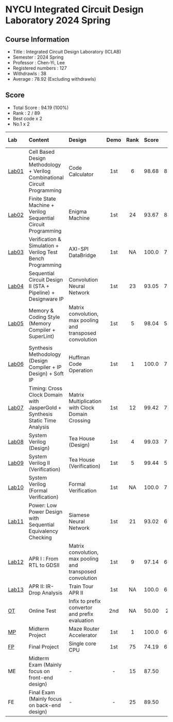 # NYCU Integrated Circuit Design Laboratory 2024 Spring

## Course Information
- Title : Integrated Circuit Design Laboratory (ICLAB)
- Semester : 2024 Spring
- Professor : Chen-Yi, Lee
- Registered numbers : 127
- Withdrawls : 38
- Average : 78.92 (Excluding withdrawls)

## Score
- Total Score : 94.19 (100%)
- Rank : 2 / 89
- Best code x 2
- No.1 x 2

|Lab|Content|Design|Demo|Rank|Score|Pass Rate|Weight|
|:--|:------|:-----|:--:|:--:|:---:|:-------:|:----:|
| [Lab01](https://github.com/therealczr15/NYCU_ICLAB_2024S/tree/main/Lab01) | Cell Based Design Methodology +  Verilog Combinational Circuit Programming       | Code Calculator                                            | 1st | 6 | 98.68 | 89.76% | 5% |
| [Lab02](https://github.com/therealczr15/NYCU_ICLAB_2024S/tree/main/Lab02) | Finite State Machine + Verilog Sequential Circuit Programming                    | Enigma Machine                                             | 1st | 24 | 93.67 | 85.83% | 5% |
| [Lab03](https://github.com/therealczr15/NYCU_ICLAB_2024S/tree/main/Lab03) | Verification & Simulation + Verilog Test Bench Programming                       | AXI-SPI DataBridge                                         | 1st | NA | 100.0 | 75.59% | 5% |
| [Lab04](https://github.com/therealczr15/NYCU_ICLAB_2024S/tree/main/Lab04) | Sequential Circuit Design II (STA + Pipeline) + Designware IP                    | Convolution Neural Network                                 | 1st | 23 | 93.05 | 74.80% | 5% |
| [Lab05](https://github.com/therealczr15/NYCU_ICLAB_2024S/tree/main/Lab05) | Memory & Coding Style (Memory Compiler + SuperLint)                              | Matrix convolution, max pooling and transposed convolution | 1st | 5 | 98.04 | 59.06% | 5% |
| [Lab06](https://github.com/therealczr15/NYCU_ICLAB_2024S/tree/main/Lab06) | Synthesis Methodology (Design Compiler + IP Design) + Soft IP                    | Huffman Code Operation                                     | 1st | 1 | 100.0 | 77.95% | 5% |
| [Lab07](https://github.com/therealczr15/NYCU_ICLAB_2024S/tree/main/Lab07) | Timing: Cross Clock Domain with JasperGold + Synthesis Static Time Analysis      | Matrix Multiplication with Clock Domain Crossing           | 1st | 12 | 99.42 | 74.80% | 5% |
| [Lab08](https://github.com/therealczr15/NYCU_ICLAB_2024S/tree/main/Lab08) | System Verilog (Design)                                                          | Tea House (Design)                                         | 1st | 4  | 99.03 | 73.23% | 5% |
| [Lab09](https://github.com/therealczr15/NYCU_ICLAB_2024S/tree/main/Lab09) | System Verilog II (Verification)                                                 | Tea House (Verification)                                   | 1st | 5  | 99.44 | 56.69% | 5% |
| [Lab10](https://github.com/therealczr15/NYCU_ICLAB_2024S/tree/main/Lab10) | System Verilog (Formal Verification)                                             | Formal Verification                                        | 1st | NA | 100.0 | 76.38% | 3% |
| [Lab11](https://github.com/therealczr15/NYCU_ICLAB_2024S/tree/main/Lab11) | Power: Low Power Design with Sequential Equivalency Checking                     | Siamese Neural Network                                     | 1st | 21 | 93.02 | 67.72% | 5% |
| [Lab12](https://github.com/therealczr15/NYCU_ICLAB_2024S/tree/main/Lab12) | APR I : From RTL to GDSII                                                        | Matrix convolution, max pooling and transposed convolution | 1st | 9  | 97.14 | 68.50% | 5% |
| [Lab13](https://github.com/therealczr15/NYCU_ICLAB_2024S/tree/main/Lab13) | APR II: IR-Drop Analysis                                                         | Train Tour APR II                                          | 1st | NA | 100.0 | 68.50% | 5% |
| [OT](https://github.com/therealczr15/NYCU_ICLAB_2024S/tree/main/OT)       | Online Test                                                                      | Infix to prefix convertor and prefix evaluation            | 2nd | NA | 50.00 |  2.36% | 5% |
| [MP](https://github.com/therealczr15/NYCU_ICLAB_2024S/tree/main/MP)       | Midterm Project                                                                  | Maze Router Accelerator                                    | 1st | 1  | 100.0 | 68.50% | 8% |
| [FP](https://github.com/therealczr15/NYCU_ICLAB_2024S/tree/main/FP)       | Final Project                                                                    | Single core CPU                                            | 1st | 75 | 74.19 | 67.72% | 8% |
| ME                                                                        | Midterm Exam (Mainly focus on front-end design)                                  | -                                                          |  -  | 15 | 87.50 | - | 8% |
| FE                                                                        | Final Exam (Mainly focus on back-end design)                                     | -                                                          |  -  | 25 | 89.50 | - | 8% |
